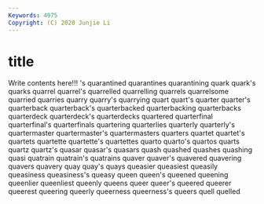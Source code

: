 ```yaml
---
Keywords: 4975
Copyright: (C) 2020 Junjie Li
---
```


# title

Write contents here!!!
's 
quarantined 
quarantines 
quarantining 
quark 
quark's 
quarks 
quarrel 
quarrel's 
quarrelled
quarrelling 
quarrels 
quarrelsome 
quarried 
quarries 
quarry 
quarry's 
quarrying 
quart 
quart's
quarter 
quarter's 
quarterback 
quarterback's 
quarterbacked 
quarterbacking 
quarterbacks 
quarterdeck 
quarterdeck's 
quarterdecks
quartered 
quarterfinal 
quarterfinal's 
quarterfinals 
quartering 
quarterlies 
quarterly 
quarterly's 
quartermaster 
quartermaster's
quartermasters 
quarters 
quartet 
quartet's 
quartets 
quartette 
quartette's 
quartettes 
quarto 
quarto's
quartos 
quarts 
quartz 
quartz's 
quasar 
quasar's 
quasars 
quash 
quashed 
quashes
quashing 
quasi 
quatrain 
quatrain's 
quatrains 
quaver 
quaver's 
quavered 
quavering 
quavers
quavery 
quay 
quay's 
quays 
queasier 
queasiest 
queasily 
queasiness 
queasiness's 
queasy
queen 
queen's 
queened 
queening 
queenlier 
queenliest 
queenly 
queens 
queer 
queer's
queered 
queerer 
queerest 
queering 
queerly 
queerness 
queerness's 
queers 
quell 
quelled
